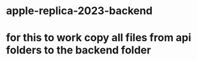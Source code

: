# apple-replica-2023-backend

# for this to work copy all files from api folders to the backend folder